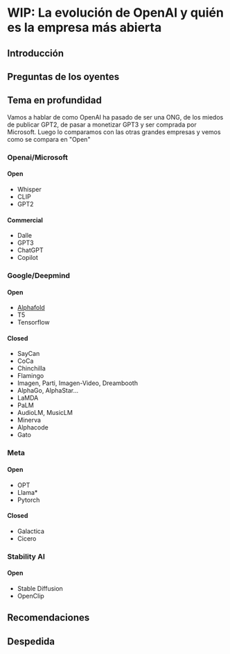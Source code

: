 # WIP: La evolución de OpenAI y quién es la empresa más abierta

## Introducción

## Preguntas de los oyentes

## Tema en profundidad

Vamos a hablar de como OpenAI ha pasado de ser una ONG, de los miedos de publicar GPT2, de pasar a monetizar GPT3 y ser comprada por Microsoft. 
Luego lo comparamos con las otras grandes empresas y vemos como se compara en "Open"

### Openai/Microsoft

#### Open 

- Whisper
- CLIP
- GPT2

#### Commercial

- Dalle
- GPT3
- ChatGPT
- Copilot

### Google/Deepmind

#### Open 

- [Alphafold](https://github.com/deepmind/alphafold)
- T5
- Tensorflow

#### Closed

- SayCan
- CoCa
- Chinchilla
- Flamingo
- Imagen, Parti, Imagen-Video, Dreambooth
- AlphaGo, AlphaStar...
- LaMDA
- PaLM
- AudioLM, MusicLM
- Minerva
- Alphacode
- Gato

### Meta

#### Open

- OPT
- Llama*
- Pytorch

#### Closed

- Galactica
- Cicero

### Stability AI

#### Open 

- Stable Diffusion
- OpenClip

## Recomendaciones

## Despedida
